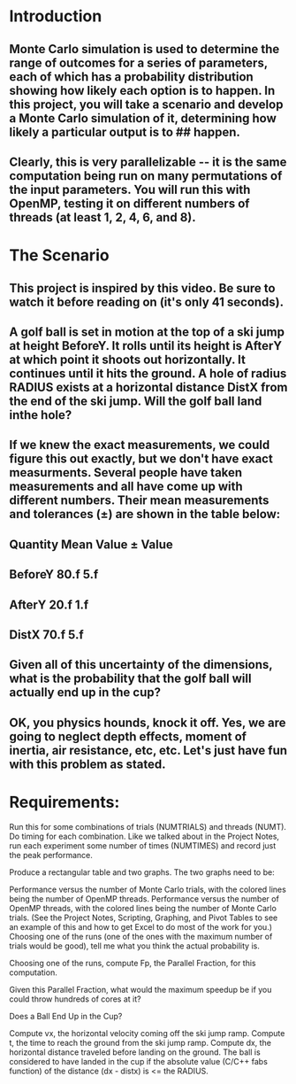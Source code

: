 # Introduction
## Monte Carlo simulation is used to determine the range of outcomes for a series of parameters, each of which has a probability distribution showing how likely each option is to happen. In this project, you will take a scenario and develop a Monte Carlo simulation of it, determining how likely a particular output is to ## happen.

## Clearly, this is very parallelizable -- it is the same computation being run on many permutations of the input parameters. You will run this with OpenMP, testing it on different numbers of threads (at least 1, 2, 4, 6, and 8).


# The Scenario
## This project is inspired by this video. Be sure to watch it before reading on (it's only 41 seconds).

## A golf ball is set in motion at the top of a ski jump at height BeforeY. It rolls until its height is AfterY at which point it shoots out horizontally. It continues until it hits the ground. A hole of radius RADIUS exists at a horizontal distance DistX from the end of the ski jump. Will the golf ball land inthe hole?


## If we knew the exact measurements, we could figure this out exactly, but we don't have exact measurments. Several people have taken measurements and all have come up with different numbers. Their mean measurements and tolerances (±) are shown in the table below:
## Quantity	Mean Value	± Value
## BeforeY	80.f	5.f
## AfterY	20.f	1.f
## DistX	70.f	5.f

## Given all of this uncertainty of the dimensions, what is the probability that the golf ball will actually end up in the cup?

## OK, you physics hounds, knock it off. Yes, we are going to neglect depth effects, moment of inertia, air resistance, etc, etc. Let's just have fun with this problem as stated.


# Requirements:

 Run this for some combinations of trials (NUMTRIALS) and threads (NUMT). Do timing for each combination. Like we talked about in the Project Notes, run each experiment some number of times (NUMTIMES) and record just the peak performance.

 Produce a rectangular table and two graphs. The two graphs need to be:

 Performance versus the number of Monte Carlo trials, with the colored lines being the number of OpenMP threads.
 Performance versus the number of OpenMP threads, with the colored lines being the number of Monte Carlo trials.
 (See the Project Notes, Scripting, Graphing, and Pivot Tables to see an example of this and how to get Excel to do most of the work for you.)
 Choosing one of the runs (one of the ones with the maximum number of trials would be good), tell me what you think the actual probability is.

 Choosing one of the runs, compute Fp, the Parallel Fraction, for this computation.

 Given this Parallel Fraction, what would the maximum speedup be if you could throw hundreds of cores at it?


 Does a Ball End Up in the Cup?


 Compute vx, the horizontal velocity coming off the ski jump ramp.
 Compute t, the time to reach the ground from the ski jump ramp.
 Compute dx, the horizontal distance traveled before landing on the ground.
 The ball is considered to have landed in the cup if the absolute value (C/C++ fabs function) of the distance (dx - distx) is <= the RADIUS.
